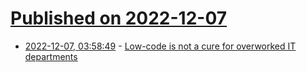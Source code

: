 # [Published on 2022-12-07](index.md)

* [2022-12-07, 03:58:49](https://news.ycombinator.com/item?id=33890477) - [Low-code is not a cure for overworked IT departments](https://www.zdnet.com/article/low-code-is-not-a-cure-for-overworked-it-departments-just-yet/)
